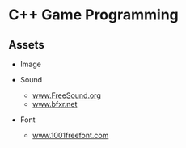 # C++ Game Programming 



## Assets
- Image

- Sound
  - www.FreeSound.org
  - www.bfxr.net

- Font
  - www.1001freefont.com

